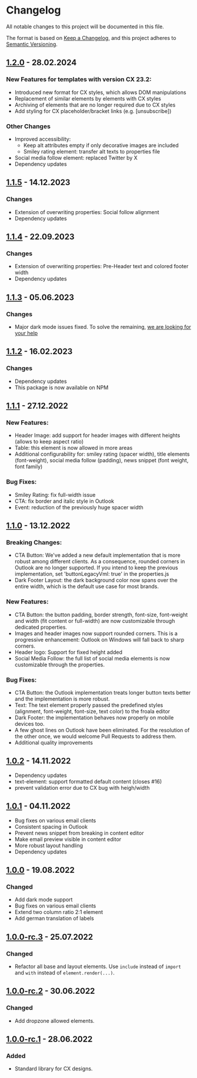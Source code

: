 # Changelog

All notable changes to this project will be documented in this file.

The format is based on [Keep a Changelog](https://keepachangelog.com/en/1.0.0/), and this project adheres
to [Semantic Versioning](https://semver.org/spec/v2.0.0.html).

## [1.2.0] - 28.02.2024

### New Features for templates with version CX 23.2:
* Introduced new format for CX styles, which allows DOM manipulations
* Replacement of similar elements by elements with CX styles
* Archiving of elements that are no longer required due to CX styles
* Add styling for CX placeholder/bracket links (e.g. [unsubscribe])

### Other Changes
* Improved accessibility: 
  * Keep alt attributes empty if only decorative images are included
  * Smiley rating element: transfer alt texts to properties file
* Social media follow element: replaced Twitter by X
* Dependency updates

[1.2.0]: https://github.com/bsi-software/bsi-cx-design-standard-library-email/releases/tag/1.2.0


## [1.1.5] - 14.12.2023

### Changes
* Extension of overwriting properties: Social follow alignment
* Dependency updates

[1.1.5]: https://github.com/bsi-software/bsi-cx-design-standard-library-email/releases/tag/1.1.5


## [1.1.4] - 22.09.2023

### Changes
* Extension of overwriting properties: Pre-Header text and colored footer width
* Dependency updates

[1.1.4]: https://github.com/bsi-software/bsi-cx-design-standard-library-email/releases/tag/1.1.4


## [1.1.3] - 05.06.2023

### Changes
* Major dark mode issues fixed. To solve the remaining, [we are looking for your help](https://github.com/bsi-software/bsi-cx-design-master-template-email/issues/26)

[1.1.3]: https://github.com/bsi-software/bsi-cx-design-standard-library-email/releases/tag/1.1.3


## [1.1.2] - 16.02.2023

### Changes
* Dependency updates
* This package is now available on NPM

[1.1.2]: https://github.com/bsi-software/bsi-cx-design-standard-library-email/releases/tag/1.1.2


## [1.1.1] - 27.12.2022

### New Features:
* Header Image: add support for header images with different heights (allows to keep aspect ratio)
* Table: this element is now allowed in more areas
* Additional configurability for: smiley rating (spacer width), title elements (font-weight), social media follow (padding), news snippet (font weight, font family)

### Bug Fixes:
* Smiley Rating: fix full-width issue
* CTA: fix border and italic style in Outlook
* Event: reduction of the previously huge spacer width

[1.1.1]: https://github.com/bsi-software/bsi-cx-design-standard-library-email/releases/tag/1.1.1


## [1.1.0] - 13.12.2022

### Breaking Changes:
* CTA Button: We've added a new default implementation that is more robust among different clients. As a consequence, rounded corners in Outlook are no longer supported. If you intend to keep the previous implementation, set 'buttonLegacyVml: true' in the properties.js
* Dark Footer Layout: the dark background color now spans over the entire width, which is the default use case for most brands.

### New Features:
* CTA Button: the button padding, border strength, font-size, font-weight and width (fit content or full-width) are now customizable through dedicated properties.
* Images and header images now support rounded corners. This is a progressive enhancement: Outlook on Windows will fall back to sharp corners.
* Header logo: Support for fixed height added
* Social Media Follow: the full list of social media elements is now customizable through the properties.

### Bug Fixes:
* CTA Button: the Outlook implementation treats longer button texts better and the implementation is more robust.
* Text: The text element properly passed the predefined styles (alignment, font-weight, font-size, text color) to the froala editor
* Dark Footer: the implementation behaves now properly on mobile devices too.
* A few ghost lines on Outlook have been eliminated. For the resolution of the other once, we would welcome Pull Requests to address them.
* Additional quality improvements

[1.1.0]: https://github.com/bsi-software/bsi-cx-design-standard-library-email/releases/tag/1.1.0


## [1.0.2] - 14.11.2022

* Dependency updates
* text-element: support formatted default content (closes #16)
* prevent validation error due to CX bug with heigh/width

[1.0.2]: https://github.com/bsi-software/bsi-cx-design-standard-library-email/releases/tag/1.0.2


## [1.0.1] - 04.11.2022

* Bug fixes on various email clients
* Consistent spacing in Outlook
* Prevent news snippet from breaking in content editor
* Make email preview visible in content editor
* More robust layout handling
* Dependency updates

[1.0.1]: https://github.com/bsi-software/bsi-cx-design-standard-library-email/releases/tag/1.0.1


## [1.0.0] - 19.08.2022

### Changed

* Add dark mode support
* Bug fixes on various email clients
* Extend two column ratio 2:1 element
* Add german translation of labels

[1.0.0]: https://github.com/bsi-software/bsi-cx-design-standard-library-email/releases/tag/1.0.0


## [1.0.0-rc.3] - 25.07.2022

### Changed

* Refactor all base and layout elements. Use `include` instead of `import` and `with` instead of `element.render(...)`.

[1.0.0-rc.3]: https://github.com/bsi-software/bsi-cx-design-standard-library-email/releases/tag/1.0.0-rc.3


## [1.0.0-rc.2] - 30.06.2022

### Changed

* Add dropzone allowed elements.

[1.0.0-rc.2]: https://github.com/bsi-software/bsi-cx-design-standard-library-email/releases/tag/1.0.0-rc.2


## [1.0.0-rc.1] - 28.06.2022

### Added

* Standard library for CX designs.

[1.0.0-rc.1]: https://github.com/bsi-software/bsi-cx-design-standard-library-email/releases/tag/1.0.0-rc.1
